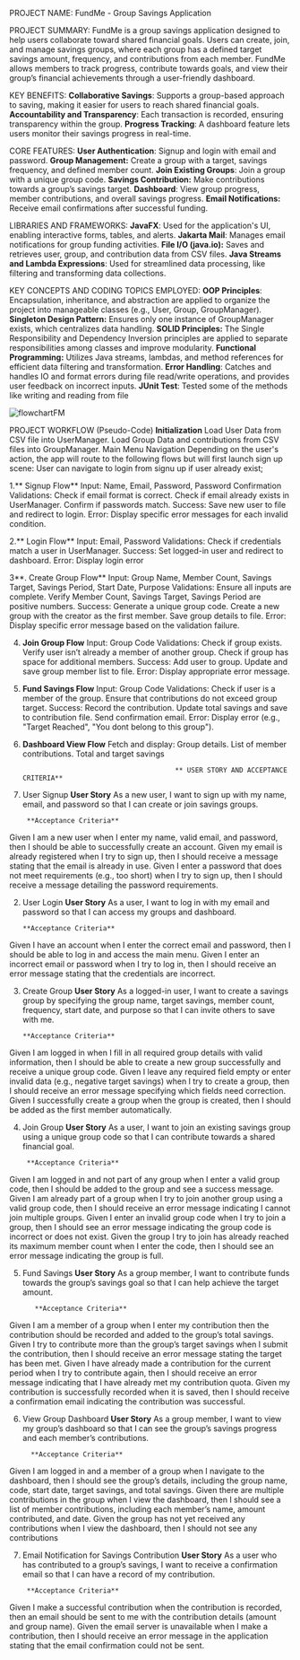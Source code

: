 PROJECT NAME: FundMe - Group Savings Application

PROJECT SUMMARY:
FundMe is a group savings application designed to help users collaborate toward shared financial goals. Users can create, join, and manage savings groups, where each group has a defined target savings amount, frequency, and contributions from each member. FundMe allows members to track progress, contribute towards goals, and view their group’s financial achievements through a user-friendly dashboard.

KEY BENEFITS:
**Collaborative Savings**: Supports a group-based approach to saving, making it easier for users to reach shared financial goals.
**Accountability and Transparency**: Each transaction is recorded, ensuring transparency within the group.
**Progress Tracking**: A dashboard feature lets users monitor their savings progress in real-time.

CORE FEATURES:
**User Authentication**: Signup and login with email and password.
**Group Management:** Create a group with a target, savings frequency, and defined member count.
**Join Existing Groups**: Join a group with a unique group code.
**Savings Contribution:** Make contributions towards a group’s savings target.
**Dashboard**: View group progress, member contributions, and overall savings progress.
**Email Notifications:** Receive email confirmations after successful funding.

LIBRARIES AND FRAMEWORKS:
**JavaFX**: Used for the application's UI, enabling interactive forms, tables, and alerts.
**Jakarta Mail**: Manages email notifications for group funding activities.
**File I/O (java.io):** Saves and retrieves user, group, and contribution data from CSV files.
**Java Streams and Lambda Expressions**: Used for streamlined data processing, like filtering and transforming data collections.

KEY CONCEPTS AND CODING TOPICS EMPLOYED:
**OOP Principles**: Encapsulation, inheritance, and abstraction are applied to organize the project into manageable classes (e.g., User, Group, GroupManager).
**Singleton Design Pattern:** Ensures only one instance of GroupManager exists, which centralizes data handling.
**SOLID Principles:** The Single Responsibility and Dependency Inversion principles are applied to separate responsibilities among classes and improve modularity.
**Functional Programming:** Utilizes Java streams, lambdas, and method references for efficient data filtering and transformation.
**Error Handling**: Catches and handles IO and format errors during file read/write operations, and provides user feedback on incorrect inputs.
****JUnit Test****: Tested some of the methods like writing and reading from file 


![flowchartFM](https://github.com/user-attachments/assets/c596051d-c40e-4f34-8e5d-b7ee0066e829)



PROJECT WORKFLOW (Pseudo-Code)
**Initialization**
Load User Data from CSV file into UserManager.
Load Group Data and contributions from CSV files into GroupManager.
Main Menu Navigation
Depending on the user's action, the app will route to the following flows but will first launch sign up scene: User can navigate to login from signu up if user already exist;

1.** Signup Flow**
Input: Name, Email, Password, Password Confirmation
Validations:
Check if email format is correct.
Check if email already exists in UserManager.
Confirm if passwords match.
Success: Save new user to file and redirect to login.
Error: Display specific error messages for each invalid condition.

2.** Login Flow**
Input: Email, Password
Validations:
Check if credentials match a user in UserManager.
Success: Set logged-in user and redirect to dashboard.
Error: Display login error

3**. Create Group Flow**
Input: Group Name, Member Count, Savings Target, Savings Period, Start Date, Purpose
Validations:
Ensure all inputs are complete.
Verify Member Count, Savings Target, Savings Period are positive numbers.
Success:
Generate a unique group code.
Create a new group with the creator as the first member.
Save group details to file.
Error: Display specific error message based on the validation failure.

4. **Join Group Flow**
Input: Group Code
Validations:
Check if group exists.
Verify user isn’t already a member of another group.
Check if group has space for additional members.
Success:
Add user to group.
Update and save group member list to file.
Error: Display appropriate error message.

5. **Fund Savings Flow**
Input: Group Code
Validations:
Check if user is a member of the group.
Ensure that contributions do not exceed group target.
Success:
Record the contribution.
Update total savings and save to contribution file.
Send confirmation email.
Error: Display error (e.g., "Target Reached", "You dont belong to this group").

6. **Dashboard View Flow**
Fetch and display:
Group details.
List of member contributions.
Total and target savings

                                             ** USER STORY AND ACCEPTANCE CRITERIA**



1. User Signup
**User Story**
As a new user, I want to sign up with my name, email, and password so that I can create or join savings groups.

        **Acceptance Criteria**
Given I am a new user when I enter my name, valid email, and password, then I should be able to successfully create an account.
Given my email is already registered when I try to sign up, then I should receive a message stating that the email is already in use.
Given I enter a password that does not meet requirements (e.g., too short) when I try to sign up, then I should receive a message detailing the password requirements.

2. User Login
**User Story**
As a user, I want to log in with my email and password so that I can access my groups and dashboard.

       **Acceptance Criteria**
Given I have an account when I enter the correct email and password, then I should be able to log in and access the main menu.
Given I enter an incorrect email or password when I try to log in, then I should receive an error message stating that the credentials are incorrect.

3. Create Group
**User Story**
As a logged-in user, I want to create a savings group by specifying the group name, target savings, member count, frequency, start date, and purpose so that I can invite others to save with me.

       **Acceptance Criteria**
Given I am logged in when I fill in all required group details with valid information, then I should be able to create a new group successfully and receive a unique group code.
Given I leave any required field empty or enter invalid data (e.g., negative target savings) when I try to create a group, then I should receive an error message specifying which fields need correction.
Given I successfully create a group when the group is created, then I should be added as the first member automatically.

4. Join Group
**User Story**
As a user, I want to join an existing savings group using a unique group code so that I can contribute towards a shared financial goal.

        **Acceptance Criteria**
Given I am logged in and not part of any group when I enter a valid group code, then I should be added to the group and see a success message.
Given I am already part of a group when I try to join another group using a valid group code, then I should receive an error message indicating I cannot join multiple groups.
Given I enter an invalid group code when I try to join a group, then I should see an error message indicating the group code is incorrect or does not exist.
Given the group I try to join has already reached its maximum member count when I enter the code, then I should see an error message indicating the group is full.

5. Fund Savings
**User Story**
As a group member, I want to contribute funds towards the group’s savings goal so that I can help achieve the target amount.

          **Acceptance Criteria**
Given I am a member of a group when I enter my contribution then the contribution should be recorded and added to the group’s total savings.
Given I try to contribute more than the group’s target savings when I submit the contribution, then I should receive an error message stating the target has been met.
Given I have already made a contribution for the current period when I try to contribute again, then I should receive an error message indicating that I have already met my contribution quota.
Given my contribution is successfully recorded when it is saved, then I should receive a confirmation email indicating the contribution was successful.

6. View Group Dashboard
**User Story**
As a group member, I want to view my group’s dashboard so that I can see the group’s savings progress and each member’s contributions.

         **Acceptance Criteria**
Given I am logged in and a member of a group when I navigate to the dashboard, then I should see the group’s details, including the group name, code, start date, target savings, and total savings.
Given there are multiple contributions in the group when I view the dashboard, then I should see a list of member contributions, including each member’s name, amount contributed, and date.
Given the group has not yet received any contributions when I view the dashboard, then I should not see any contributions

7. Email Notification for Savings Contribution
**User Story**
As a user who has contributed to a group’s savings, I want to receive a confirmation email so that I can have a record of my contribution.

        **Acceptance Criteria**
Given I make a successful contribution when the contribution is recorded, then an email should be sent to me with the contribution details (amount and group name).
Given the email server is unavailable when I make a contribution, then I should receive an error message in the application stating that the email confirmation could not be sent.




